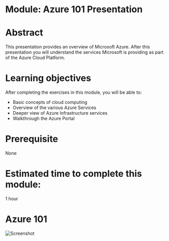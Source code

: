 # Module: Azure 101 Presentation

# Abstract

This presentation provides an overview of Microsoft Azure. After this presentation you will understand the services Microsoft is providing as part of the Azure Cloud Platform. 

# Learning objectives
After completing the exercises in this module, you will be able to:
* Basic concepts of cloud computing
* Overview of the various Azure Services
* Deeper view of Azure Infrastructure services
* Walkthrough the Azure Portal

# Prerequisite 
None

# Estimated time to complete this module:
1 hour

# Azure 101

![Screenshot](../images/AzureServicesDiagram.png)